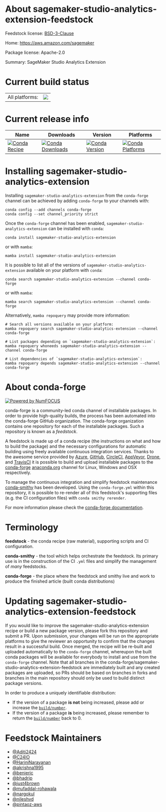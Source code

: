 About sagemaker-studio-analytics-extension-feedstock
====================================================

Feedstock license: [BSD-3-Clause](https://github.com/conda-forge/sagemaker-studio-analytics-extension-feedstock/blob/main/LICENSE.txt)

Home: https://aws.amazon.com/sagemaker

Package license: Apache-2.0

Summary: SageMaker Studio Analytics Extension

Current build status
====================


<table><tr><td>All platforms:</td>
    <td>
      <a href="https://dev.azure.com/conda-forge/feedstock-builds/_build/latest?definitionId=20365&branchName=main">
        <img src="https://dev.azure.com/conda-forge/feedstock-builds/_apis/build/status/sagemaker-studio-analytics-extension-feedstock?branchName=main">
      </a>
    </td>
  </tr>
</table>

Current release info
====================

| Name | Downloads | Version | Platforms |
| --- | --- | --- | --- |
| [![Conda Recipe](https://img.shields.io/badge/recipe-sagemaker--studio--analytics--extension-green.svg)](https://anaconda.org/conda-forge/sagemaker-studio-analytics-extension) | [![Conda Downloads](https://img.shields.io/conda/dn/conda-forge/sagemaker-studio-analytics-extension.svg)](https://anaconda.org/conda-forge/sagemaker-studio-analytics-extension) | [![Conda Version](https://img.shields.io/conda/vn/conda-forge/sagemaker-studio-analytics-extension.svg)](https://anaconda.org/conda-forge/sagemaker-studio-analytics-extension) | [![Conda Platforms](https://img.shields.io/conda/pn/conda-forge/sagemaker-studio-analytics-extension.svg)](https://anaconda.org/conda-forge/sagemaker-studio-analytics-extension) |

Installing sagemaker-studio-analytics-extension
===============================================

Installing `sagemaker-studio-analytics-extension` from the `conda-forge` channel can be achieved by adding `conda-forge` to your channels with:

```
conda config --add channels conda-forge
conda config --set channel_priority strict
```

Once the `conda-forge` channel has been enabled, `sagemaker-studio-analytics-extension` can be installed with `conda`:

```
conda install sagemaker-studio-analytics-extension
```

or with `mamba`:

```
mamba install sagemaker-studio-analytics-extension
```

It is possible to list all of the versions of `sagemaker-studio-analytics-extension` available on your platform with `conda`:

```
conda search sagemaker-studio-analytics-extension --channel conda-forge
```

or with `mamba`:

```
mamba search sagemaker-studio-analytics-extension --channel conda-forge
```

Alternatively, `mamba repoquery` may provide more information:

```
# Search all versions available on your platform:
mamba repoquery search sagemaker-studio-analytics-extension --channel conda-forge

# List packages depending on `sagemaker-studio-analytics-extension`:
mamba repoquery whoneeds sagemaker-studio-analytics-extension --channel conda-forge

# List dependencies of `sagemaker-studio-analytics-extension`:
mamba repoquery depends sagemaker-studio-analytics-extension --channel conda-forge
```


About conda-forge
=================

[![Powered by
NumFOCUS](https://img.shields.io/badge/powered%20by-NumFOCUS-orange.svg?style=flat&colorA=E1523D&colorB=007D8A)](https://numfocus.org)

conda-forge is a community-led conda channel of installable packages.
In order to provide high-quality builds, the process has been automated into the
conda-forge GitHub organization. The conda-forge organization contains one repository
for each of the installable packages. Such a repository is known as a *feedstock*.

A feedstock is made up of a conda recipe (the instructions on what and how to build
the package) and the necessary configurations for automatic building using freely
available continuous integration services. Thanks to the awesome service provided by
[Azure](https://azure.microsoft.com/en-us/services/devops/), [GitHub](https://github.com/),
[CircleCI](https://circleci.com/), [AppVeyor](https://www.appveyor.com/),
[Drone](https://cloud.drone.io/welcome), and [TravisCI](https://travis-ci.com/)
it is possible to build and upload installable packages to the
[conda-forge](https://anaconda.org/conda-forge) [anaconda.org](https://anaconda.org/)
channel for Linux, Windows and OSX respectively.

To manage the continuous integration and simplify feedstock maintenance
[conda-smithy](https://github.com/conda-forge/conda-smithy) has been developed.
Using the ``conda-forge.yml`` within this repository, it is possible to re-render all of
this feedstock's supporting files (e.g. the CI configuration files) with ``conda smithy rerender``.

For more information please check the [conda-forge documentation](https://conda-forge.org/docs/).

Terminology
===========

**feedstock** - the conda recipe (raw material), supporting scripts and CI configuration.

**conda-smithy** - the tool which helps orchestrate the feedstock.
                   Its primary use is in the construction of the CI ``.yml`` files
                   and simplify the management of *many* feedstocks.

**conda-forge** - the place where the feedstock and smithy live and work to
                  produce the finished article (built conda distributions)


Updating sagemaker-studio-analytics-extension-feedstock
=======================================================

If you would like to improve the sagemaker-studio-analytics-extension recipe or build a new
package version, please fork this repository and submit a PR. Upon submission,
your changes will be run on the appropriate platforms to give the reviewer an
opportunity to confirm that the changes result in a successful build. Once
merged, the recipe will be re-built and uploaded automatically to the
`conda-forge` channel, whereupon the built conda packages will be available for
everybody to install and use from the `conda-forge` channel.
Note that all branches in the conda-forge/sagemaker-studio-analytics-extension-feedstock are
immediately built and any created packages are uploaded, so PRs should be based
on branches in forks and branches in the main repository should only be used to
build distinct package versions.

In order to produce a uniquely identifiable distribution:
 * If the version of a package **is not** being increased, please add or increase
   the [``build/number``](https://docs.conda.io/projects/conda-build/en/latest/resources/define-metadata.html#build-number-and-string).
 * If the version of a package **is** being increased, please remember to return
   the [``build/number``](https://docs.conda.io/projects/conda-build/en/latest/resources/define-metadata.html#build-number-and-string)
   back to 0.

Feedstock Maintainers
=====================

* [@Aditi2424](https://github.com/Aditi2424/)
* [@C24IO](https://github.com/C24IO/)
* [@HariniNarayanan](https://github.com/HariniNarayanan/)
* [@akrishna1995](https://github.com/akrishna1995/)
* [@benieric](https://github.com/benieric/)
* [@bhadrip](https://github.com/bhadrip/)
* [@just4brown](https://github.com/just4brown/)
* [@mufaddal-rohawala](https://github.com/mufaddal-rohawala/)
* [@nargokul](https://github.com/nargokul/)
* [@nileshvd](https://github.com/nileshvd/)
* [@pintaoz-aws](https://github.com/pintaoz-aws/)


